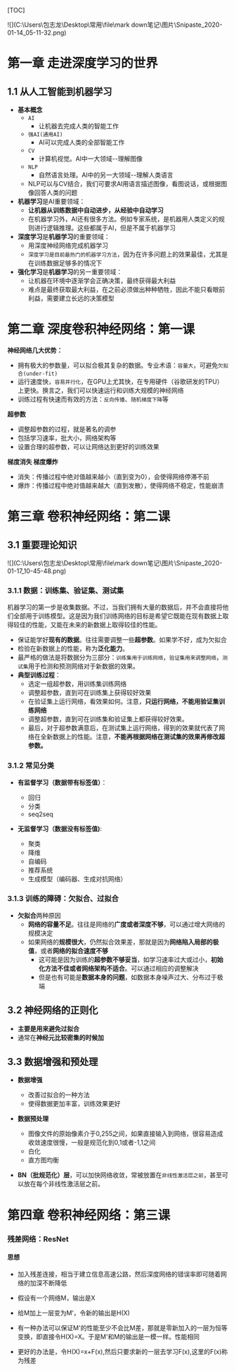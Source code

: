 [TOC]



![](C:\Users\包志龙\Desktop\常用\file\mark down笔记\图片\Snipaste_2020-01-14_05-11-32.png)



# 第一章 走进深度学习的世界

## 1.1 从人工智能到机器学习

+ **基本概念**
  + `AI`
    + 让机器去完成人类的智能工作
  + `强AI(通用AI)`
    + AI可以完成人类的全部智能工作
  + `CV`
    + 计算机视觉。AI中一大领域--理解图像
  + `NLP`
    + 自然语言处理。AI中的另一大领域--理解人类语言
  + NLP可以与CV结合，我们可要求AI用语言描述图像，看图说话，或根据图像回答人类的问题
+ **机器学习**是AI重要领域：
  + **让机器从训练数据中自动进步，从经验中自动学习**
  + 在机器学习外，AI还有很多方法。例如专家系统，是机器用人类定义的规则进行逻辑推理。这些都属于AI，但是不属于机器学习
+ **深度学习**是**机器学习**的重要领域：
  + 用深度神经网络完成机器学习
  + `深度学习是目前最热门的机器学习方法`，因为在许多问题上的效果最佳，尤其是在训练数据足够多的情况下
+ **强化学习**是**机器学习**的另一重要领域：
  + 让机器在环境中逐渐学会正确决策，最终获得最大利益
  + 难点是最终获取最大利益，在之前必须做出种种牺牲，因此不能只看眼前利益，需要建立长远的决策模型

# 第二章 深度卷积神经网络：第一课

**神经网络几大优势：**

+ 拥有极大的参数量，可以拟合极其复杂的数据。专业术语：`容量大`，可避免`欠拟合(under-fit)`
+ 运行速度快，`容易并行化`，在GPU上尤其快，在专用硬件（谷歌研发的TPU）上更快。换言之，我们可以快速运行和训练大规模的神经网络
+ 训练过程有快速而有效的方法：`反向传播`、`随机梯度下降`等

**超参数**

+ 调整超参数的过程，就是著名的调参
+ 包括学习速率，批大小，网络架构等
+ 设置合理的超参数，可以让网络达到更好的训练效果

**梯度消失 梯度爆炸**

+ 消失：传播过程中绝对值越来越小（直到变为0），会使得网络停滞不前
+ 爆炸：传播过程中绝对值越来越大（直到发散），使得网络不稳定，性能崩溃



# 第三章 卷积神经网络：第二课

## 3.1 重要理论知识

![](C:\Users\包志龙\Desktop\常用\file\mark down笔记\图片\Snipaste_2020-01-17_10-45-48.png)

### 3.1.1 数据：训练集、验证集、测试集

​	机器学习的第一步是收集数据。不过，当我们拥有大量的数据后，并不会直接将他们全部用于训练模型。这是因为我们训练网络的目标是希望它既能在现有数据上取得较佳的性能，又能在未来的新数据上取得较佳的性能。

+ 保证能学好**现有的数据**。往往需要调整一些**超参数**。如果学不好，成为欠拟合
+ 检验在新数据上的性能，称为**泛化能力**。
+ 最严格的做法是将数据分为三部分：`训练集用于训练网络`，`验证集用来调整网络`，`测试集`用于检测和预测网络对于新数据的效果。
+ **典型训练过程**：
  + 选定一组超参数，用训练集训练网络
  + 调整超参数，直到可在训练集上获得较好效果
  + 在验证集上运行网络，看效果如何。注意，**只运行网络，不能用验证集训练网络**
  + 调整超参数，直到可在训练集和验证集上都获得较好效果。
  + 最后，对于超参数满意后，在测试集上运行网络，得到的效果就代表了网络在全新数据上的性能。注意，**不能再根据网络在测试集的效果再修改超参数。**

### 3.1.2 常见分类

+ **有监督学习（数据带有标签值）**：
  + 回归
  + 分类
  + seq2seq

+ **无监督学习（数据没有标签值)**:
  + 聚类
  + 降维
  + 自编码
  + 推荐系统
  + 生成模型（编码器、生成对抗网络）

### 3.1.3 训练的障碍：欠拟合、过拟合

+ **欠拟合**两种原因
  + **网络的容量不足**。往往是网络的**广度或者深度不够**，可以通过增大网络的规模决定
  + 如果网络的**规模很大**，仍然拟合效果差，那就是因为**网络陷入局部的极值**，或者**网络的拟合速度不够**
    + 这可能是因为训练的**超参数不够妥当**，如学习速率过大或过小，**初始化方法不佳或者网络架构不适合**。可以通过相应的调整解决
    + 但是也有可能是**数据本身的问题**，如数据本身噪声过大、分布过于极端

## 3.2 神经网络的正则化

+ **主要是用来避免过拟合**
+ 通常在**神经元比较密集的时候加**

## 3.3 数据增强和预处理

+ **数据增强**
  + 改善过拟合的一种方法
  + 使得数据更加丰富，训练效果更好

+ **数据预处理**
  + 图像文件的原始像素介于0,255之间，如果直接输入到网络，很容易造成收敛速度很慢，一般是规范化到0,1或者-1,1之间
  + 白化
  + 直方图均衡

+ **BN（批规范化）层**，可以加快网络收敛，常被放置在`非线性激活层之前`，甚至可以放在每个非线性激活层之前。

# 第四章 卷积神经网络：第三课

### 残差网络：ResNet

#### 思想

+ ​	加入残差连接，相当于建立信息高速公路，然后深度网络的错误率即可随着网络的加深不断降低

+ 假设有一个网络M，输出是X
+ 给M加上一层变为M‘，令新的输出是H(X)
+ 有一种办法可以保证M'的性能至少不会比M差，那就是零新加入的一层为恒等变换，即直接令H(X)=X。于是M'和M的输出是一模一样。性能相同
+ 更好的办法是，令H(X)=x+F(x),然后只要求新的一层去学习F(x),这里的F(x)称为残差

